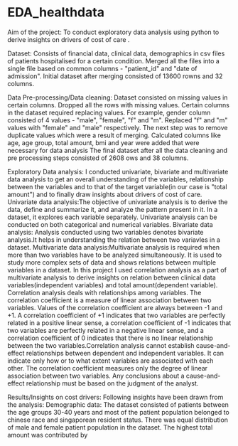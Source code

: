 # EDA_healthdata

Aim of the project:
To conduct exploratory data analysis using python to derive insights on drivers of cost of care .

Dataset:
Consists of financial data, clinical data, demographics in csv files of patients hospitalised for a certain condition.
Merged all the files into a single file based on common columns - "patient_id" and "date of admission".
Initial dataset after merging consisted of 13600 rowns and 32 columns.

Data Pre-processing/Data cleaning:
Dataset consisted on missing values in certain columns. Dropped all the rows with missing values.
Certain columns in the dataset required replacing values. For example, gender column consisted of 4 values - "male", "female", "f" and "m". Replaced "f" and "m" values with "female" and "male" respectively.
The next step was to remove duplicate values which were a result of merging.
Calculated columns like age, age group, total amount, bmi and year were added that were necessary for data analysis
The final dataset after all the data cleaning and pre processing steps consisted of 2608 ows and 38 columns.

Exploratory Data analysis:
I conducted univariate, bivariate and multivariate data analysis to get an overall understanding of the variables, relationship between the variables and to that of the target variable(in our case is "total amount") and to finally draw insights about drivers of cost of care.
Univariate data analysis:The objective of univariate analysis is to derive the data, define and summarize it, and analyze the pattern present in it. In a dataset, it explores each variable separately. Univariate analysis can be conducted on both categorical and numerical variables.
Bivariate data analysis: Analysis conducted using two variables denotes bivariate analysis.It helps in understanding the relation between two variavles in a dataset.
Multivariate data analysis:Multivariate analysis is required when more than two variables have to be analyzed simultaneously. It is used to study more complex sets of data and shows relations between multiple variables in a dataset.
In this project I used correlation analysis as a part of multivariate analysis to derive insights on relation between clinical data variables(independent variables) and total amount(dependent variable).
Correlation analysis deals with relationships among variables. The correlation coefficient is a measure of linear association between two variables. Values of the correlation coefficient are always between -1 and +1. A correlation coefficient of +1 indicates that two variables are perfectly related in a positive linear sense, a correlation coefficient of -1 indicates that two variables are perfectly related in a negative linear sense, and a correlation coefficient of 0 indicates that there is no linear relationship between the two variables.Correlation analysis cannot establish cause-and-effect relationships between dependent and independent variables. It can indicate only how or to what extent variables are associated with each other. The correlation coefficient measures only the degree of linear association between two variables. Any conclusions about a cause-and-effect relationship must be based on the judgment of the analyst.

Results/Insights on cost drivers:
Following insights have been drawn from the analysis:
Demographic data: The dataset consisted of patients between the age groups 30-40 years and most of the patient population belonged to chinese race and singaporean resident status. There was equal distribution of male and female patient population in the dataset.
The highest total amount was contributed by 
